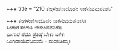 +++
title = "210 ತಙ್ಗಳುಣಿಸಾದೊಡಂ ಸಾಕೆನುವನುಪವಾಸಿ"

+++
ತಂಗಳುಣಿಸಾದೊಡಂ ಸಾಕೆನುವನುಪವಾಸಿ।  
ಸಿಂಗಾರ ಸಂಗಾತಿ ಬೇಕುಂಡವನಿಗೆ॥  
ಬಂಗಾರ ಪದವಿ ಪ್ರತಿಷ್ಠೆ ಬೇಕಾ ಬಳಿಕ।  
ಹಿಂಗದಾಯೆದೆಚಿಲುಮೆ - ಮಂಕುತಿಮ್ಮ॥  

